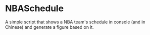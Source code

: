 # NBASchedule
A simple script that shows a NBA team's schedule in console (and in Chinese) and generate a figure based on it.
